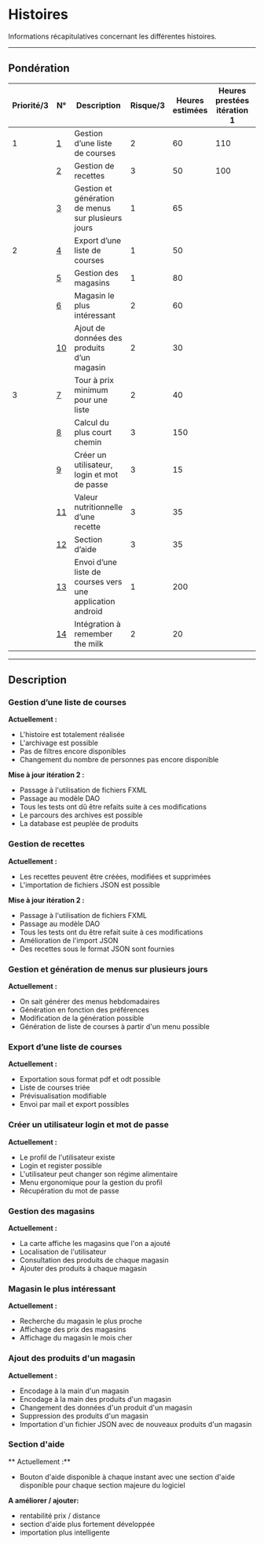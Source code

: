 # Histoires
Informations récapitulatives concernant les différentes histoires.


----------------------

## Pondération

| Priorité/3 | N° | Description | Risque/3 | Heures estimées | Heures prestées itération 1 | Heures prestées itération 2 | Heures prestées itération 3 | Heures prestées itération 4 |
| ------ | ------ | ------ | ------ | ------ | ------ | ------ |------ |------ |
| 1 | [1](#gestion-dune-liste-de-courses) | Gestion d’une liste de courses | 2 | 60 | 110 | 50 | 9 | |
|   | [2](#gestion-de-recettes)| Gestion de recettes| 3 | 50 | 100 | 50 | 11 | |
|   | [3](#gestion-et-génération-de-menus-sur-plusieurs-jours)| Gestion et génération de menus sur plusieurs jours | 1 | 65 |  | 35 | 11 |
| 2 | [4](#export-d’une-liste-de-courses)| Export d’une liste de courses | 1 | 50 |  | 50 | 6 |
|   | [5](#gestion-des-magasins) | Gestion des magasins | 1 | 80 | | | 110 |
|   | [6](#magasin-le-plus-intéressant) | Magasin le plus intéressant | 2 | 60 | | | 4 |
|   | [10](#ajout-de-données-des-produits-d’un-magasin) | Ajout de données des produits d’un magasin| 2 | 30 |  | |
| 3 | [7](#tour-a-prix-minimum-pour-une-liste) | Tour à prix minimum pour une liste | 2 | 40 |  | |
|   | [8](#calcul-du-plus-court-chemin) | Calcul du plus court chemin | 3 | 150 |  | |
|   | [9](#créer-un-utilisateur-login-et-mot-de-passe) | Créer un utilisateur, login et mot de passe | 3 | 15 |  | 20 | 22 |
|   | [11](#valeur-nutritionnelle-d’une-recette) | Valeur nutritionnelle d’une recette | 3 | 35 |  |
|   | [12](#section-d’aide) | Section d’aide | 3 | 35 |  | |
|   | [13](#envoi-d’une-liste-de-courses-vers-une-application-android) | Envoi d’une liste de courses vers une application android | 1 | 200 |  | |
|   | [14](#intégration-a-remember-the-milk) |  Intégration à remember the milk | 2 | 20 |  | |


----------------------


## Description

### Gestion d’une liste de courses

**Actuellement :**          
- L'histoire est totalement réalisée
- L'archivage est possible
- Pas de filtres encore disponibles
- Changement du nombre de personnes pas encore disponible

**Mise à jour itération 2 :**       
- Passage à l'utilisation de fichiers FXML
- Passage au modèle DAO
- Tous les tests ont dû être refaits suite à ces modifications
- Le parcours des archives est possible
- La database est peuplée de produits

### Gestion de recettes
    
**Actuellement :**
- Les recettes peuvent être créées, modifiées et supprimées
- L'importation de fichiers JSON est possible

**Mise à jour itération 2 :**
- Passage à l'utilisation de fichiers FXML
- Passage au modèle DAO
- Tous les tests ont du être refait suite à ces modifications
- Amélioration de l'import JSON
- Des recettes sous le format JSON sont fournies

### Gestion et génération de menus sur plusieurs jours

**Actuellement :**
- On sait générer des menus hebdomadaires 
- Génération en fonction des préférences
- Modification de la génération possible
- Génération de liste de courses à partir d'un menu possible

### Export d’une liste de courses

**Actuellement :**
- Exportation sous format pdf et odt possible
- Liste de courses triée  
- Prévisualisation modifiable 
- Envoi par mail et export possibles

### Créer un utilisateur login et mot de passe

**Actuellement :**
- Le profil de l'utilisateur existe
- Login et register possible
- L'utilisateur peut changer son régime alimentaire
- Menu ergonomique pour la gestion du profil
- Récupération du mot de passe 

### Gestion des magasins

**Actuellement :**
- La carte affiche les magasins que l'on a ajouté
- Localisation de l'utilisateur
- Consultation des produits de chaque magasin
- Ajouter des produits à chaque magasin

### Magasin le plus intéressant

**Actuellement :**
- Recherche du magasin le plus proche
- Affichage des prix des magasins
- Affichage du magasin le mois cher

### Ajout des produits d'un magasin
**Actuellement :**
- Encodage à la main d'un magasin
- Encodage à la main des produits d'un magasin
- Changement des données d'un produit d'un magasin
- Suppression des produits d'un magasin
- Importation d'un fichier JSON avec de nouveaux produits d'un magasin

### Section d'aide
** Actuellement :**
- Bouton d'aide disponible à chaque instant avec une section d'aide disponible pour chaque
section majeure du logiciel

**A améliorer / ajouter:**
- rentabilité prix / distance 
- section d'aide plus fortement développée
- importation plus intelligente

